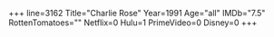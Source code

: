 +++
line=3162
Title="Charlie Rose"
Year=1991
Age="all"
IMDb="7.5"
RottenTomatoes=""
Netflix=0
Hulu=1
PrimeVideo=0
Disney=0
+++

